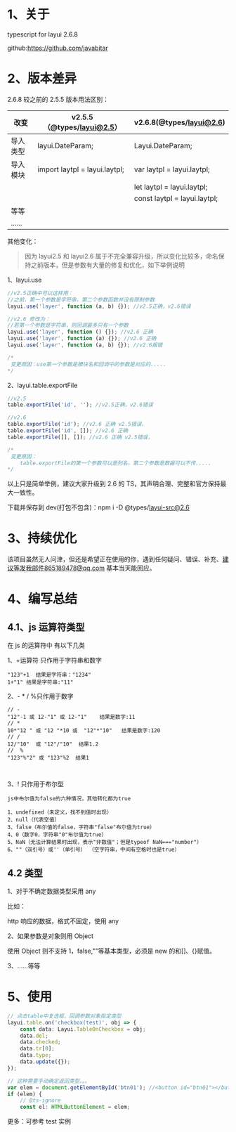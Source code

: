 # 1、关于

typescript for layui 2.6.8

github:https://github.com/javabitar

# 2、版本差异

2.6.8 较之前的 2.5.5 版本用法区别：

| 改变     | v2.5.5 （@types/layui@2.5）   | v2.6.8(@types/layui@2.6)     |
| -------- | ----------------------------- | ---------------------------- |
| 导入类型 | layui.DateParam;              | Layui.DateParam;             |
| 导入模块 | import laytpl = layui.laytpl; | var laytpl = layui.laytpl;   |
|          |                               | let laytpl = layui.laytpl;   |
|          |                               | const laytpl = layui.laytpl; |
| 等等     |                               |                              |
| ......   |                               |                              |

其他变化：

> 因为 layui2.5 和 layui2.6 属于不完全兼容升级，所以变化比较多，命名保持之前版本，但是参数有大量的修复和优化，如下举例说明

1、layui.use

```js
//v2.5正确中可以这样用：
//之前，第一个参数是字符串，第二个参数函数并没有限制参数
layui.use('layer', function (a, b) {}); //v2.5正确，v2.6错误

//v2.6 修改为：
//若第一个参数是字符串，则回调最多只有一个参数
layui.use('layer', function () {}); //v2.6 正确
layui.use('layer', function (a) {}); //v2.6 正确
layui.use('layer', function (a, b) {}); //v2.6报错

/*
 变更原因：use第一个参数是模块名和回调中的参数是对应的.....
*/
```

2、layui.table.exportFile

```js
//v2.5
table.exportFile('id', ''); //v2.5正确，v2.6错误

//v2.6
table.exportFile('id'); //v2.6 正确 v2.5错误，
table.exportFile('id', []); //v2.6 正确
table.exportFile([], []); //v2.6 正确 v2.5错误，

/*
 变更原因：
 	table.exportFile的第一个参数可以是列名，第二个参数是数据可以不传.....
*/
```

以上只是简单举例，建议大家升级到 2.6 的 TS，其声明合理、完整和官方保持最大一致性。

下载并保存到 dev(打包不包含)：npm i -D @types/layui-src@2.6

# 3、持续优化

该项目虽然无人问津，但还是希望正在使用的你，遇到任何疑问、错误、补充、建议等发我邮件865189478@qq.com 基本当天能回应。

# 4、编写总结

## 4.1、js 运算符类型

在 js 的运算符中 有以下几类

1、+运算符 只作用于字符串和数字

```
"123"+1  结果是字符串："1234"
1+"1" 结果是字符串:"11"
```

2、- \* / %只作用于数字

```
// -
"12"-1 或 12-"1" 或 12-"1"    结果是数字:11
// *
10*"12 " 或 "12 "*10 或  "12"*"10"   结果是数字:120
// /
12/"10"  或 "12"/"10"  结果1.2
//  %
"123"%"2" 或 "123"%2  结果1



```

3、! 只作用于布尔型

```
js中布尔值为false的六种情况，其他转化都为true

1、undefined（未定义，找不到值时出现）
2、null（代表空值）
3、false（布尔值的false，字符串"false"布尔值为true）
4、0（数字0，字符串"0"布尔值为true）
5、NaN（无法计算结果时出现，表示"非数值"；但是typeof NaN==="number"）
6、""（双引号）或''（单引号） （空字符串，中间有空格时也是true）
```

## 4.2 类型

1、对于不确定数据类型采用 any

比如：

http 响应的数据，格式不固定，使用 any

2、如果参数是对象则用 Object

使用 Object 则不支持 1，false,""等基本类型，必须是 new 的和[]、{}赋值。

3、......等等

# 5、使用

```typescript
// 点击table中复选框，回调参数对象指定类型
layui.table.on('checkbox(test)', obj => {
    const data: Layui.TableOnCheckbox = obj;
    data.del;
    data.checked;
    data.tr[0];
    data.type;
    data.update({});
});

// 这种需要手动确定返回类型。。。
var elem = document.getElementById('btn01'); //<button id="btn01"></button>
if (elem) {
    // @ts-ignore
    const el: HTMLButtonElement = elem;
```

更多：可参考 test 实例
